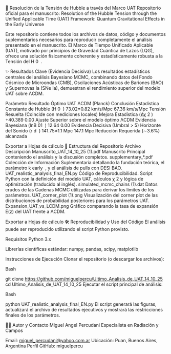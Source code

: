🌌 Resolución de la Tensión de Hubble a través del Marco UAT
Repositorio oficial para el manuscrito: Resolution of the Hubble Tension through the Unified Applicable Time (UAT) Framework: Quantum Gravitational Effects in the Early Universe

Este repositorio contiene todos los archivos de datos, código y documentos suplementarios necesarios para reproducir completamente el análisis presentado en el manuscrito. El Marco de Tiempo Unificado Aplicable (UAT), motivado por principios de Gravedad Cuántica de Lazos (LQG), ofrece una solución físicamente coherente y estadísticamente robusta a la Tensión del H 
0
​
 .

✨ Resultados Clave (Evidencia Decisiva)
Los resultados estadísticos centrales del análisis Bayesiano MCMC, combinando datos del Fondo Cósmico de Microondas (CMB), Oscilaciones Acústicas de Bariones (BAO) y Supernovas Ia (SNe Ia), demuestran el rendimiento superior del modelo UAT sobre ΛCDM.

Parámetro	Resultado Óptimo UAT	ΛCDM (Planck)	Conclusión Estadística
Constante de Hubble (H 
0
​
 )	73.02±0.82 km/s/Mpc	67.36 km/s/Mpc	Tensión Resuelta (Coincide con mediciones locales)
Mejora Estadística (Δχ 
2
 )	+40.389	0.00	Ajuste Superior sobre el modelo óptimo ΛCDM
Evidencia Bayesiana (lnB 
01
​
 )	12.64	0.00	Evidencia Decisiva (Umbral > 5)
Horizonte del Sonido (r 
d
​
 )	141.75±1.1 Mpc	147.1 Mpc	Reducción Requerida (∼3.6%) alcanzada

Exportar a Hojas de cálculo
📁 Estructura del Repositorio
Archivo	Descripción
Manuscrito_UAT_14_10_25 (1).pdf	Manuscrito Principal conteniendo el análisis y la discusión completos.
supplementary_*.pdf	Colección de Información Suplementaria detallando la fundación teórica, el parámetro k 
early
​
 , y el análisis de pulls con DESI BAO.
UAT_realistic_analysis_final_EN.py	Código de Reproducibilidad. Script Python con la definición del modelo UAT, cálculos χ 
2
  y lógica de optimización (traducido al inglés).
simulated_mcmc_chains (1).dat	Datos crudos de las Cadenas MCMC utilizadas para derivar los límites de los parámetros.
UAT_corner_plot (1).png	Visualización del corner plot de las distribuciones de probabilidad posteriores para los parámetros UAT.
Expansion_UAT_vs_LCDM.png	Gráfico comparando la tasa de expansión E(z) del UAT frente a ΛCDM.

Exportar a Hojas de cálculo
🛠️ Reproducibilidad y Uso del Código
El análisis puede ser reproducido utilizando el script Python provisto.

Requisitos
Python 3.x

Librerías científicas estándar: numpy, pandas, scipy, matplotlib

Instrucciones de Ejecución
Clonar el repositorio (o descargar los archivos):

Bash

git clone https://github.com/miguelpercu/Ultimo_Analisis_de_UAT_14_10_25
cd Ultimo_Analisis_de_UAT_14_10_25
Ejecutar el script principal de análisis:

Bash

python UAT_realistic_analysis_final_EN.py
El script generará las figuras, actualizará el archivo de resultados ejecutivos y mostrará las restricciones finales de los parámetros.

👨‍🔬 Autor y Contacto
Miguel Angel Percudani
Especialista en Radiación y Campos

Email: miguel_percudani@yahoo.com.ar
Ubicación: Puan, Buenos Aires, Argentina
Perfil GitHub: miguelpercu
